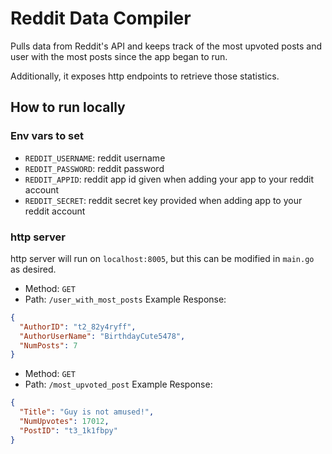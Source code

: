 # Reddit Data Compiler

Pulls data from Reddit's API and keeps track of the most upvoted posts and user with the most posts since the app began to run.

Additionally, it exposes http endpoints to retrieve those statistics.

## How to run locally
### Env vars to set
- `REDDIT_USERNAME`: reddit username
- `REDDIT_PASSWORD`: reddit password
- `REDDIT_APPID`: reddit app id given when adding your app to your reddit account
- `REDDIT_SECRET`: reddit secret key provided when adding app to your reddit account

### http server
http server will run on `localhost:8005`, but this can be modified in `main.go` as desired.
* Method: `GET`
* Path: `/user_with_most_posts`
  Example Response:
```json
{
  "AuthorID": "t2_82y4ryff",
  "AuthorUserName": "BirthdayCute5478",
  "NumPosts": 7
}
```


* Method: `GET`
* Path: `/most_upvoted_post`
  Example Response:
```json
{
  "Title": "Guy is not amused!",
  "NumUpvotes": 17012,
  "PostID": "t3_1k1fbpy"
}
```